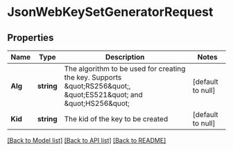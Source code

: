 # JsonWebKeySetGeneratorRequest

## Properties
Name | Type | Description | Notes
------------ | ------------- | ------------- | -------------
**Alg** | **string** | The algorithm to be used for creating the key. Supports \&quot;RS256\&quot;, \&quot;ES521\&quot; and \&quot;HS256\&quot; | [default to null]
**Kid** | **string** | The kid of the key to be created | [default to null]

[[Back to Model list]](../README.md#documentation-for-models) [[Back to API list]](../README.md#documentation-for-api-endpoints) [[Back to README]](../README.md)


